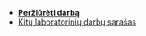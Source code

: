 - **[Peržiūrėti darbą](https://elijas.github.io/diskreciu-strukturu-statistines-analizes-laboratorinis/index.html)**
- [Kitų laboratorinių darbų sąrašas](https://github.com/Elijas/statistikos-laboratoriniai-darbai)

